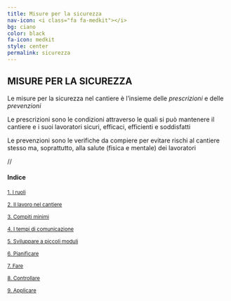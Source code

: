 ```yaml
---
title: Misure per la sicurezza
nav-icon: <i class="fa fa-medkit"></i>
bg: ciano
color: black
fa-icon: medkit
style: center
permalink: sicurezza
---
```



## [<i class="fa fa-angle-up"></i>](#architetture) MISURE PER LA SICUREZZA [<i class="fa fa-angle-down"></i>](#i-ruoli)

Le misure per la sicurezza nel cantiere è l’insieme delle *prescrizioni* e delle *prevenzioni* 

<i class="fa fa-exclamation-circle"></i> Le prescrizioni sono le condizioni attraverso le quali si può mantenere il cantiere e i suoi lavoratori sicuri, efficaci, efficienti e soddisfatti 

<i class="fa fa-question-circle"></i> Le prevenzioni sono le verifiche da compiere per evitare rischi al cantiere stesso ma, soprattutto, alla salute (fisica e mentale) dei lavoratori 

[<i class="fa fa-2x fa-users"></i>](#i-ruoli) // [<i class="fa fa-2x fa-cogs"></i>](#cantiere-aperto)

[<i class="fa fa-3x fa-chevron-down"></i>](#i-ruoli)

#### Indice

<small>[1. I ruoli](#i-ruoli)</small>

<small>[2. Il lavoro nel cantiere](#lavoro-cantiere)</small>

<small>[3. Compiti minimi](#compiti-minimi)</small>

<small>[4. I tempi di comunicazione](#tempi-comunicazione)</small>

<small>[5. Sviluppare a piccoli moduli](#sviluppare-piccoli-moduli)</small>

<small>[6. Pianificare](#pianificare)</small>

<small>[7. Fare](#fare)</small>

<small>[8. Controllare](#controllare)</small>

<small>[9. Applicare](#applicare)</small>

